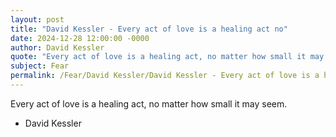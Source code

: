 ```yaml
---
layout: post
title: "David Kessler - Every act of love is a healing act no"
date: 2024-12-28 12:00:00 -0000
author: David Kessler
quote: "Every act of love is a healing act, no matter how small it may seem."
subject: Fear
permalink: /Fear/David Kessler/David Kessler - Every act of love is a healing act no
---
```


Every act of love is a healing act, no matter how small it may seem.

- David Kessler
